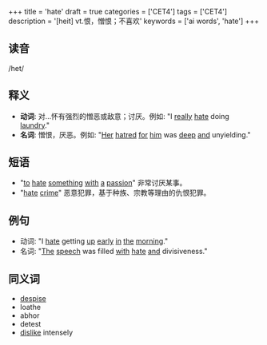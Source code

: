 +++
title = 'hate'
draft = true
categories = ['CET4']
tags = ['CET4']
description = '[heit] vt.恨，憎恨；不喜欢'
keywords = ['ai words', 'hate']
+++

## 读音
/het/

## 释义
- **动词**: 对…怀有强烈的憎恶或敌意；讨厌。例如: "I [really](/zh/post/really/) [hate](/zh/post/hate/) doing [laundry](/zh/post/laundry/)."
- **名词**: 憎恨，厌恶。例如: "[Her](/zh/post/her/) [hatred](/zh/post/hatred/) [for](/zh/post/for/) [him](/zh/post/him/) was [deep](/zh/post/deep/) [and](/zh/post/and/) unyielding."

## 短语
- "[to](/zh/post/to/) [hate](/zh/post/hate/) [something](/zh/post/something/) [with](/zh/post/with/) [a](/zh/post/a/) [passion](/zh/post/passion/)" 非常讨厌某事。
- "[hate](/zh/post/hate/) [crime](/zh/post/crime/)" 恶意犯罪，基于种族、宗教等理由的仇恨犯罪。

## 例句
- 动词: "I [hate](/zh/post/hate/) getting [up](/zh/post/up/) [early](/zh/post/early/) [in](/zh/post/in/) [the](/zh/post/the/) [morning](/zh/post/morning/)."
- 名词: "[The](/zh/post/the/) [speech](/zh/post/speech/) was filled [with](/zh/post/with/) [hate](/zh/post/hate/) [and](/zh/post/and/) divisiveness."

## 同义词
- [despise](/zh/post/despise/)
- loathe
- abhor
- detest
- [dislike](/zh/post/dislike/) intensely
